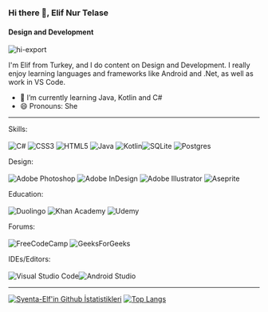 ### Hi there 👋, Elif Nur Telase
#### Design and Development


   ![hi-export](https://user-images.githubusercontent.com/46992725/149853824-18e64f46-e423-4caa-a6da-07cb752d1f61.gif)

I'm Elif from Turkey, and I do content on Design and Development. I really enjoy learning languages and frameworks like Android and .Net, as well as work in VS Code.

- 🌱 I’m currently learning Java, Kotlin and C# 
- 😄 Pronouns: She 

<hr/>

Skills: <br/><br/>
![C#](https://img.shields.io/badge/c%23-%23239120.svg?style=for-the-badge&logo=c-sharp&logoColor=white) ![CSS3](https://img.shields.io/badge/css3-%231572B6.svg?style=for-the-badge&logo=css3&logoColor=white) ![HTML5](https://img.shields.io/badge/html5-%23E34F26.svg?style=for-the-badge&logo=html5&logoColor=white) ![Java](https://img.shields.io/badge/java-%23ED8B00.svg?style=for-the-badge&logo=java&logoColor=white) ![Kotlin](https://img.shields.io/badge/kotlin-%230095D5.svg?style=for-the-badge&logo=kotlin&logoColor=white)![SQLite](https://img.shields.io/badge/sqlite-%2307405e.svg?style=for-the-badge&logo=sqlite&logoColor=white) ![Postgres](https://img.shields.io/badge/postgres-%23316192.svg?style=for-the-badge&logo=postgresql&logoColor=white)

Design: <br/> <br/>
![Adobe Photoshop](https://img.shields.io/badge/adobephotoshop-%2331A8FF.svg?style=for-the-badge&logo=adobephotoshop&logoColor=white) ![Adobe InDesign](https://img.shields.io/badge/Adobe%20InDesign-49021F?style=for-the-badge&logo=adobeindesign&logoColor=white) ![Adobe Illustrator](https://img.shields.io/badge/adobeillustrator-%23FF9A00.svg?style=for-the-badge&logo=adobeillustrator&logoColor=white) ![Aseprite](https://img.shields.io/badge/Aseprite-FFFFFF?style=for-the-badge&logo=Aseprite&logoColor=#7D929E)
 
 Education: <br/><br/>
 ![Duolingo](https://img.shields.io/badge/Duolingo-%234DC730.svg?style=for-the-badge&logo=Duolingo&logoColor=white) ![Khan Academy](https://img.shields.io/badge/KhanAcademy-%2314BF96.svg?style=for-the-badge&logo=KhanAcademy&logoColor=white) ![Udemy](https://img.shields.io/badge/Udemy-A435F0?style=for-the-badge&logo=Udemy&logoColor=white) 
 
 Forums:<br/><br/>
 ![FreeCodeCamp](https://img.shields.io/badge/Freecodecamp-%23123.svg?&style=for-the-badge&logo=freecodecamp&logoColor=green) ![GeeksForGeeks](https://img.shields.io/badge/GeeksforGeeks-gray?style=for-the-badge&logo=geeksforgeeks&logoColor=35914c)
 
 
 IDEs/Editors:<br/><br/>
 ![Visual Studio Code](https://img.shields.io/badge/Visual%20Studio%20Code-0078d7.svg?style=for-the-badge&logo=visual-studio-code&logoColor=white)![Android Studio](https://img.shields.io/badge/Android%20Studio-3DDC84.svg?style=for-the-badge&logo=android-studio&logoColor=white)

<hr/>

[![Syenta-Elf'in Github İstatistikleri](https://github-readme-stats.vercel.app/api?username=Syenta-Elf&show_icons=true&theme=tokyonight&layout=compact)](https://github.com/anuraghazra/github-readme-stats)  [![Top Langs](https://github-readme-stats.vercel.app/api/top-langs/?username=Syenta-Elf&layout=compact&theme=tokyonight)](https://github.com/anuraghazra/github-readme-stats) 

<!-- ![GitHub Activity Graph](https://activity-graph.herokuapp.com/graph?username=Syenta-elf)  --->

<!-- ![GitHub streak stats](https://github-readme-streak-stats.herokuapp.com/?user=Syenta-elf)  --->



